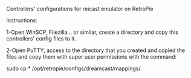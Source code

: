 Controllers' configurations for reicast emulator on RetroPie

Instructions:

1-Open WinSCP, Filezilla... or similar, create a directory and copy this controllers' config files to it.

2-Open PuTTY, access to the directory that you created and copied the files and copy them with super user permissions with the command:

sudo cp * /opt/retropie/configs/dreamcast/mappings/


